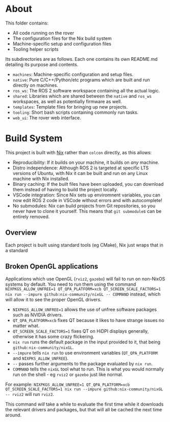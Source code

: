 # About

This folder contains:

- All code running on the rover
- The configuration files for the Nix build system
- Machine-specific setup and configuration files
- Tooling helper scripts

Its subdirectories are as follows. Each one contains its own README.md detailing its purpose and contents.

- `machines`: Machine-specific configuration and setup files.
- `native`: Pure C/C++/Python/etc programs which are built and run directly on machines.
- `ros_ws`: The ROS 2 software workspace containing all the actual logic.
- `shared`: Libraries which are shared between the `native` and `ros_ws` workspaces, as well as potentially firmware as well.
- `templates`: Template files for bringing up new projects.
- `tooling`: Short bash scripts containing commonly run tasks.
- `web_ui`: The rover web interface.

# Build System

This project is built with [Nix](https://nixos.org) rather than `colcon` directly, as this allows:

- Reproducibility: If it builds on your machine, it builds on _any_ machine.
- Distro independence: Although ROS 2 is targeted at specific LTS versions of Ubuntu, with Nix it can be built and run on any Linux machine with Nix installed.
- Binary caching: If the built files have been uploaded, you can download them instead of having to build the project locally.
- VSCode integration: Since Nix sets up enviromnent variables, you can now edit ROS 2 code in VSCode without errors and with autocomplete!
- No submodules: Nix can build projects from Git repositories, so you never have to clone it yourself. This means that `git submodule`s can be entirely removed.

## Overview

Each project is built using standard tools (eg CMake), Nix just wraps that in a standard

## Broken OpenGL applications

Applications which use OpenGL (`rviz2`, `gazebo`) will fail to run on non-NixOS systems by default. You need to run them using the command `NIXPKGS_ALLOW_UNFREE=1 QT_QPA_PLATFORM=xcb QT_SCREEN_SCALE_FACTORS=1 nix run --impure github:nix-community/nixGL -- COMMAND` instead, which will allow it to see the proper OpenGL drivers.

- `NIXPKGS_ALLOW_UNFREE=1` allows the use of unfree software packages such as NVIDIA drivers.
- `QT_QPA_PLATFORM=xcb` fixes QT because it likes to have strange issues no matter what.
- `QT_SCREEN_SCALE_FACTORS=1` fixes QT on HiDPI displays generally, otherwise it has some crazy flickering.
- `nix run` runs the default package in the input provided to it, that being `github:nix-community/nixGL`.
- `--impure` tells `nix run` to use environment variables (`QT_QPA_PLATFORM` and `NIXPKS_ALLOW_UNFREE`).
- `--` passes further arguments to the package evaluated by `nix run`.
- `COMMAND` tells the `nixGL` tool what to run. This is what you would normally run on the shell - eg `rviz2` or `gazebo` just like normal.

For example: `NIXPKGS_ALLOW_UNFREE=1 QT_QPA_PLATFORM=xcb QT_SCREEN_SCALE_FACTORS=1 nix run --impure github:nix-community/nixGL -- rviz2` will run `rviz2`.

This command _will_ take a while to evaluate the first time while it downloads the relevant drivers and packages, but that will all be cached the next time around.
